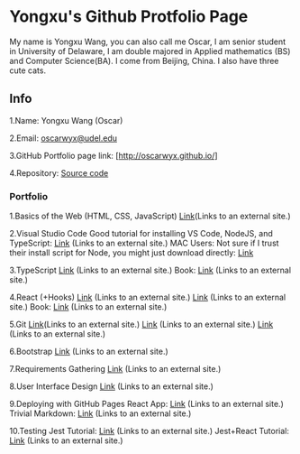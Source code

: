 # Yongxu's Github Protfolio Page
My name is Yongxu Wang, you can also call me Oscar, I am senior student in University of Delaware, I am double majored in Applied mathematics (BS) and Computer Science(BA). I come from Beijing, China. I also have three cute cats. 

## Info
1.Name: Yongxu Wang (Oscar)

2.Email: oscarwyx@udel.edu

3.GitHub Portfolio page link: [http://oscarwyx.github.io/]

4.Repository: [Source code](github.com/oscarwyx/oscarwyx.github.io/)


### Portfolio
1.Basics of the Web (HTML, CSS, JavaScript)
  [Link](https://sun.iwu.edu/~mliffito/cs_codex/posts/web-development-basics/ )(Links to an external site.)
  
2.Visual Studio Code
  Good tutorial for installing VS Code, NodeJS, and TypeScript: [Link](https://neu-se.github.io/CS4530-CS5500-Spring-2021/tutorials/week1-getting-started) (Links to an     external site.)
  MAC Users: Not sure if I trust their install script for Node, you might just download directly: [Link](https://nodejs.org/en/download/)

3.TypeScript
  [Link](https://www.typescriptlang.org/docs/handbook/typescript-in-5-minutes.html) (Links to an external site.)
  Book: [Link](https://www.oreilly.com/library/view/programming-typescript/9781492037644/) (Links to an external site.)

4.React (+Hooks)
  [Link](https://reactjs.org/tutorial/tutorial.html) (Links to an external site.)
  [Link](https://reactjs.org/docs/hooks-intro.html) (Links to an external site.)
  Book: [Link](https://www.oreilly.com/library/view/learn-react-with/9781789610253/) (Links to an external site.)

5.Git
  [Link](https://sun.iwu.edu/~mliffito/cs_codex/posts/how-to-start-using-git/)(Links to an external site.)
  [Link](https://sun.iwu.edu/~mliffito/cs_codex/posts/git-cookbook/) (Links to an external site.)
  [Link](https://sun.iwu.edu/~mliffito/cs_codex/posts/git-teamwork/) (Links to an external site.)

6.Bootstrap
  [Link](https://sun.iwu.edu/~mliffito/cs_codex/posts/bootstrap/) (Links to an external site.)

7.Requirements Gathering
  [Link](https://sun.iwu.edu/~mliffito/cs_codex/posts/requirements-gathering/) (Links to an external site.)

8.User Interface Design
  [Link](https://sun.iwu.edu/~mliffito/cs_codex/posts/user-interface-design/) (Links to an external site.)

9.Deploying with GitHub Pages
  React App: [Link](https://dev.to/yuribenjamin/how-to-deploy-react-app-in-github-pages-2a1f) (Links to an external site.)
  Trivial Markdown: [Link](https://docs.github.com/en/pages/getting-started-with-github-pages/about-github-pages) (Links to an external site.)

10.Testing
  Jest Tutorial: [Link](https://neu-se.github.io/CS4530-CS5500-Spring-2021/tutorials/week5-unit-testing) (Links to an external site.)
  Jest+React Tutorial: [Link](https://www.smashingmagazine.com/2020/06/practical-guide-testing-react-applications-jest/) (Links to an external site.)





